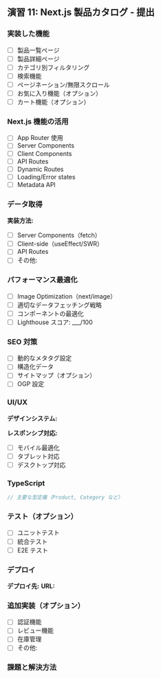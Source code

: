 ## 演習 11: Next.js 製品カタログ - 提出

### 実装した機能

- [ ] 製品一覧ページ
- [ ] 製品詳細ページ
- [ ] カテゴリ別フィルタリング
- [ ] 検索機能
- [ ] ページネーション/無限スクロール
- [ ] お気に入り機能（オプション）
- [ ] カート機能（オプション）

### Next.js 機能の活用

- [ ] App Router 使用
- [ ] Server Components
- [ ] Client Components
- [ ] API Routes
- [ ] Dynamic Routes
- [ ] Loading/Error states
- [ ] Metadata API

### データ取得

**実装方法:**

- [ ] Server Components（fetch）
- [ ] Client-side（useEffect/SWR）
- [ ] API Routes
- [ ] その他:

### パフォーマンス最適化

- [ ] Image Optimization（next/image）
- [ ] 適切なデータフェッチング戦略
- [ ] コンポーネントの最適化
- [ ] Lighthouse スコア: \_\_\_/100

### SEO 対策

- [ ] 動的なメタタグ設定
- [ ] 構造化データ
- [ ] サイトマップ（オプション）
- [ ] OGP 設定

### UI/UX

**デザインシステム:** <!-- 使用したUIライブラリやCSS手法 -->

**レスポンシブ対応:**

- [ ] モバイル最適化
- [ ] タブレット対応
- [ ] デスクトップ対応

### TypeScript

```ts
// 主要な型定義（Product, Category など）
```

### テスト（オプション）

- [ ] ユニットテスト
- [ ] 統合テスト
- [ ] E2E テスト

### デプロイ

**デプロイ先:** <!-- Vercel, その他 -->
**URL:**

### 追加実装（オプション）

- [ ] 認証機能
- [ ] レビュー機能
- [ ] 在庫管理
- [ ] その他:

### 課題と解決方法

<!-- 実装中に遭遇した課題とその解決方法 -->
